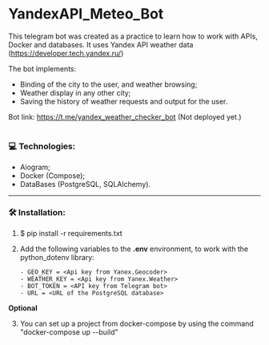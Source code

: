 # YandexAPI_Meteo_Bot

This telegram bot was created as a practice to learn how to work with APIs, Docker and databases.
It uses Yandex API weather data (https://developer.tech.yandex.ru/) 

The bot implements:
- Binding of the city to the user, and weather browsing;
- Weather display in any other city;
- Saving the history of weather requests and output for the user.

Bot link: https://t.me/yandex_weather_checker_bot (Not deployed yet.)

#


### :computer: Technologies:
- Aiogram;
- Docker (Compose);
- DataBases (PostgreSQL, SQLAlchemy).
---





### :hammer_and_wrench: Installation:
1. $ pip install -r requirements.txt
2. Add the following variables to the **.env** environment, to work with the python_dotenv library:
  
       - GEO_KEY = <Api key from Yanex.Geocoder>
       - WEATHER_KEY = <Api key from Yanex.Weather>
       - BOT_TOKEN = <API key from Telegram bot>
       - URL = <URL of the PostgreSQL database>  

  **Optional**

3. You can set up a project from docker-compose by using the command "docker-compose up --build"
